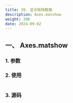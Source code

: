 ```yaml
---
title: 39. 显示矩阵数据
description: Axes.matshow
weight: 390
date: 2024-09-02
---
```

<style>
th, td {
  border: 1px solid rgb(190, 190, 190);
}
</style>


## 一、 Axes.matshow


### 1. 参数




### 2. 使用



```python


```


### 3. 源码
```python

```




